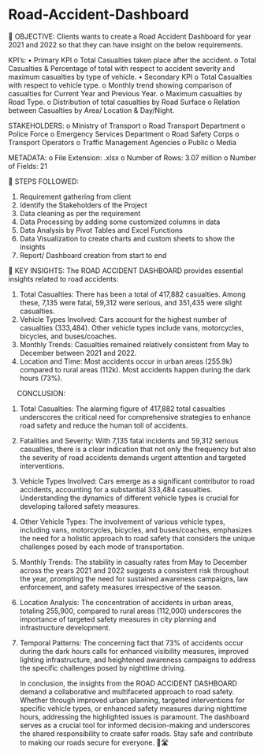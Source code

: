 # Road-Accident-Dashboard
🎯 OBJECTIVE:
Clients wants to create a Road Accident Dashboard for year 2021 and 2022 so that they can have insight on the below requirements.

KPI’s:
•	Primary KPI
o	Total Casualties taken place after the accident.
o	Total Casualties & Percentage of total with respect to accident severity and maximum casualties by type of vehicle.
•	Secondary KPI
o	Total Casualties with respect to vehicle type.
o	Monthly trend showing comparison of casualties for Current Year and Previous Year.
o	Maximum casualties by Road Type.
o	Distribution of total casualties by Road Surface
o	Relation between Casualties by Area/ Location & Day/Night.

STAKEHOLDERS:
o	Ministry of Transport
o	Road Transport Department
o	Police Force
o	Emergency Services Department
o	Road Safety Corps
o	Transport Operators
o	Traffic Management Agencies
o	Public
o	Media

METADATA:
o	File Extension: .xlsx
o	Number of Rows: 3.07 million
o	Number of Fields: 21

📝 STEPS FOLLOWED:
1. Requirement gathering from client
2. Identify the Stakeholders of the Project
3. Data cleaning as per the requirement
4. Data Processing by adding some customized columns in data
5. Data Analysis by Pivot Tables and Excel Functions
6. Data Visualization to create charts and custom sheets to show the insights
7. Report/ Dashboard creation from start to end

🔑 KEY INSIGHTS:
The ROAD ACCIDENT DASHBOARD provides essential insights related to road accidents:
1. Total Casualties:
   There has been a total of 417,882 casualties.
   Among these, 7,135 were fatal, 59,312 were serious, and 351,435 were slight casualties.
2. Vehicle Types Involved:
   Cars account for the highest number of casualties (333,484).
   Other vehicle types include vans, motorcycles, bicycles, and buses/coaches.
3. Monthly Trends:
   Casualties remained relatively consistent from May to December between 2021 and 2022.
4. Location and Time:
   Most accidents occur in urban areas (255.9k) compared to rural areas (112k).
   Most accidents happen during the dark hours (73%).

 
CONCLUSION:
1. Total Casualties:
   The alarming figure of 417,882 total casualties underscores the critical need for comprehensive strategies to enhance road safety and reduce the human toll of accidents.
2. Fatalities and Severity:
   With 7,135 fatal incidents and 59,312 serious casualties, there is a clear indication that not only the frequency but also the severity of road accidents demands urgent attention and targeted interventions.
3. Vehicle Types Involved:
   Cars emerge as a significant contributor to road accidents, accounting for a substantial 333,484 casualties. Understanding the dynamics of different vehicle types is crucial for developing tailored safety measures.
4. Other Vehicle Types:
   The involvement of various vehicle types, including vans, motorcycles, bicycles, and buses/coaches, emphasizes the need for a holistic approach to road safety that considers the unique challenges posed by each mode of transportation.
5. Monthly Trends:
   The stability in casualty rates from May to December across the years 2021 and 2022 suggests a consistent risk throughout the year, prompting the need for sustained awareness campaigns, law enforcement, and safety measures irrespective of the season.
6. Location Analysis:
   The concentration of accidents in urban areas, totaling 255,900, compared to rural areas (112,000) underscores the importance of targeted safety measures in city planning and infrastructure development.
7. Temporal Patterns:
   The concerning fact that 73% of accidents occur during the dark hours calls for enhanced visibility measures, improved lighting infrastructure, and heightened awareness campaigns to address the specific challenges posed by nighttime driving.


   In conclusion, the insights from the ROAD ACCIDENT DASHBOARD demand a collaborative and multifaceted approach to road safety. Whether through improved urban planning, targeted interventions for specific vehicle types, or enhanced safety measures during nighttime hours, addressing the highlighted issues is paramount. The dashboard serves as a crucial tool for informed decision-making and underscores the shared responsibility to create safer roads. Stay safe and contribute to making our roads secure for everyone. 🚗🛣️
